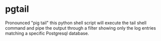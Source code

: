 pgtail
======

Pronounced "pig tail" this python shell script will execute the tail shell command and pipe the output through a filter showing only the log entries matching a specific Postgresql database.